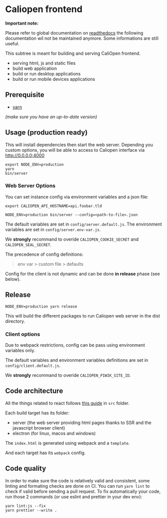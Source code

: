 # Caliopen frontend

**Important note:**

Please refer to global documentation on [readthedocs](http://caliopen.readthedocs.io/en/latest/) the following documentation wil not be maintained anymore. Some informations are still useful.

This subtree is meant for building and serving CaliOpen frontend.

- serving html, js and static files
- build web application
- build or run desktop applications
- build or run mobile devices applications

## Prerequisite

- [yarn](https://yarnpkg.com/en/docs/install)

_(make sure you have an up-to-date version)_

## Usage (production ready)

This will install dependencies then start the web server. Depending you custom options, you will be
able to access to Caliopen interface via http://0.0.0.0:4000

```
export NODE_ENV=production
yarn
bin/server
```

### Web Server Options

You can set instance config via environment variables and a json file:

```
export CALIOPEN_API_HOSTNAME=api.foobar.tld
```

```
NODE_ENV=production bin/server --config=<path-to-file>.json
```

The default variables are set in `config/server.default.js`.
The environment variables are set in `config/server.env-var.js`.

We **strongly** recommand to overide `CALIOPEN_COOKIE_SECRET` and `CALIOPEN_SEAL_SECRET`.

The precedence of config definitions:

> env var > custom file > defaults

Config for the client is not dynamic and can be done **in release** phase (see below).

## Release

```
NODE_ENV=production yarn release
```

This will build the different packages to run Caliopen web server in the dist directory.

### Client options

Due to webpack restrictions, config can be pass using environment variables only.

The default variables and environment variables definitions are set in `config/client.default.js`.

We **strongly** recommand to overide `CALIOPEN_PIWIK_SITE_ID`.

## Code architecture

All the things related to react follows [this guide](https://medium.com/@alexmngn/how-to-better-organize-your-react-applications-2fd3ea1920f1#.rwqbggzgf) in `src` folder.

Each build target has its folder:

- server (the web server providing html pages thanks to SSR and the javascript browser client)
- electron (for linux, macos and windows)

The `index.html` is generated using webpack and a `template`.

And each target has its `webpack` config.

## Code quality

In order to make sure the code is relatively valid and consistent, some linting and formating checks are done on CI.
You can run `yarn lint` to check if valid before sending a pull request.
To fix automatically your code, run those 2 commands (or use eslint and prettier in your dev env):

```
yarn lint:js --fix
yarn prettier --write .
```
